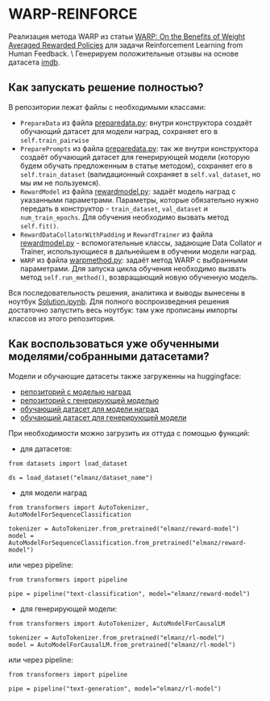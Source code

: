 # WARP-REINFORCE

Реализация метода WARP из статьи [WARP: On the Benefits of Weight Averaged Rewarded Policies](https://arxiv.org/pdf/2406.16768) для задачи Reinforcement Learning from Human Feedback. \ Генерируем положительные отзывы на основе датасета [imdb](https://huggingface.co/datasets/stanfordnlp/imdb).

## Как запускать решение полностью?
В репозитории лежат файлы с необходимыми классами:
* `PrepareData` из файла [preparedata.py](https://github.com/el-manz/WARP-REINFORCE/blob/main/preparedata.py): внутри конструктора создаёт обучающий датасет для модели наград, сохраняет его в `self.train_pairwise`
* `PreparePrompts` из файла [preparedata.py](https://github.com/el-manz/WARP-REINFORCE/blob/main/preparedata.py): так же внутри конструктора создаёт обучающий датасет для генерирующей модели (которую будем обучать предложенным в статье методом), сохраняет его в `self.train_dataset` (валидационный сохраняет в `self.val_dataset`, но мы им не пользуемся).
* `RewardModel` из файла [rewardmodel.py](https://github.com/el-manz/WARP-REINFORCE/blob/main/rewardmodel.py): задаёт модель наград с указанными параметрами. Параметры, которые обязательно нужно передать в конструктор - `train_dataset`, `val_dataset` и `num_train_epochs`. Для обучения необходимо вызвать метод `self.fit()`.
* `RewardDataCollatorWithPadding` и `RewardTrainer` из файла [rewardmodel.py](https://github.com/el-manz/WARP-REINFORCE/blob/main/rewardmodel.py) - вспомогательные классы, задающие Data Collator и Trainer, использующиеся в дальнейшем в обучении модели наград.
* `WARP` из файла [warpmethod.py](https://github.com/el-manz/WARP-REINFORCE/blob/main/warpmethod.py): задаёт метод WARP с выбранными параметрами. Для запуска цикла обучения необходимо вызвать метод `self.run_method()`, возвращающий новую обученную модель.
  
Вся последовательность решения, аналитика и выводы вынесены в ноутбук [Solution.ipynb](https://github.com/el-manz/WARP-REINFORCE/blob/main/Solution.ipynb). Для полного воспроизведения решения достаточно запустить весь ноутбук: там уже прописаны импорты классов из этого репозитория.

## Как воспользоваться уже обученными моделями/собранными датасетами?
Модели и обучающие датасеты также загруженны на huggingface:
* [репозиторий с моделью наград](https://huggingface.co/elmanz/reward-model)
* [репозиторий с генерирующей моделью](https://huggingface.co/elmanz/rl-model)
* [обучающий датасет для модели наград](https://huggingface.co/datasets/elmanz/reward-model)
* [обучающий датасет для генерирующей модели](https://huggingface.co/datasets/elmanz/rl-model)

При необходимости можно загрузить их оттуда с помощью функций:
* для датасетов:
```
from datasets import load_dataset

ds = load_dataset("elmanz/dataset_name")
```
* для модели наград
```
from transformers import AutoTokenizer, AutoModelForSequenceClassification

tokenizer = AutoTokenizer.from_pretrained("elmanz/reward-model")
model = AutoModelForSequenceClassification.from_pretrained("elmanz/reward-model")
```
или через pipeline:
```
from transformers import pipeline

pipe = pipeline("text-classification", model="elmanz/reward-model")
```
* для генерирующей модели:
```
from transformers import AutoTokenizer, AutoModelForCausalLM

tokenizer = AutoTokenizer.from_pretrained("elmanz/rl-model")
model = AutoModelForCausalLM.from_pretrained("elmanz/rl-model")
```
или через pipeline:
```
from transformers import pipeline

pipe = pipeline("text-generation", model="elmanz/rl-model")
```
